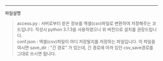 - - -
파일설명

>access.py : 서버로부터 받은 정보를 엑셀(csv)파일로 변환하여 저장해주는 코드입니다. 작성시 python 3.7.3을 사용하였으니 위 버전으로 설치를 권장드립니다.  
>conf.json : 엑셀(csv)파일이 어디 저장될지를 저장하는 파일입니다. 이 파일을 여시면 save_dir : "긴 경로" 가 있는데, 긴 경로에 아까 있던 csv_save경로를 그대로 쓰시면 됩니다.  